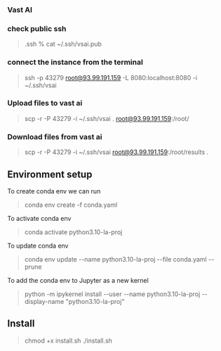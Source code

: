 ### Vast AI
### check public ssh
> .ssh % cat ~/.ssh/vsai.pub

### connect the instance from the terminal

> ssh -p 43279 root@93.99.191.159 -L 8080:localhost:8080 -i ~/.ssh/vsai

### Upload files to vast ai
> scp -r -P 43279 -i ~/.ssh/vsai . root@93.99.191.159:/root/

### Download files from vast ai
> scp -r -P 43279 -i ~/.ssh/vsai root@93.99.191.159:/root/results .


## Environment setup
To create conda env we can run
> conda env create -f conda.yaml

To activate conda env
> conda activate python3.10-la-proj

To update conda env
> conda env update --name python3.10-la-proj --file conda.yaml --prune

To add the conda env to Jupyter as a new kernel
> python -m ipykernel install --user --name python3.10-la-proj --display-name "python3.10-la-proj"

## Install
> chmod +x install.sh
> ./install.sh 